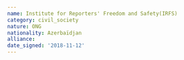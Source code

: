 ```yaml
---
name: Institute for Reporters' Freedom and Safety(IRFS) 
category: civil_society
nature: ONG
nationality: Azerbaïdjan
alliance: 
date_signed: '2018-11-12'
---
```

    